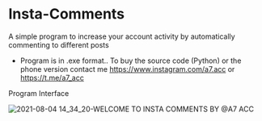 # Insta-Comments
A simple program to increase your account activity by automatically commenting to different posts

- Program is in .exe format.. To buy the source code (Python) or the phone version contact me https://www.instagram.com/a7.acc or https://t.me/a7_acc


Program Interface

![2021-08-04 14_34_20-WELCOME TO INSTA COMMENTS BY @A7 ACC](https://user-images.githubusercontent.com/58238467/128181831-f34fe0e7-68ac-427a-8f81-ba7c20d98407.png)
